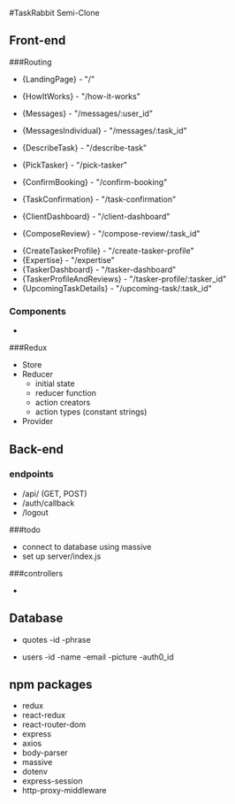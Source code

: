 <!-- CSS Styling/Colors: -->
<!-- Green: #51af33 -->
<!-- lightgrey: #e8ebef -->

#TaskRabbit Semi-Clone

## Front-end

###Routing

- {LandingPage} - "/"
- {HowItWorks} - "/how-it-works"
- {Messages} - "/messages/:user_id"
- {MessagesIndividual} - "/messages/:task_id"

  <!-- Client Side Routing -->

- {DescribeTask} - "/describe-task"
- {PickTasker} - "/pick-tasker"
- {ConfirmBooking} - "/confirm-booking"
- {TaskConfirmation} - "/task-confirmation"
- {ClientDashboard} - "/client-dashboard"
- {ComposeReview} - "/compose-review/:task_id"

<!-- Tasker Side Routing -->

- {CreateTaskerProfile} - "/create-tasker-profile"
- {Expertise} - "/expertise"
- {TaskerDashboard} - "/tasker-dashboard"
- {TaskerProfileAndReviews} - "/tasker-profile/:tasker_id"
- {UpcomingTaskDetails} - "/upcoming-task/:task_id"

### Components

-

###Redux

- Store
- Reducer
  - initial state
  - reducer function
  - action creators
  - action types (constant strings)
- Provider

## Back-end

### endpoints

- /api/ (GET, POST)
- /auth/callback
- /logout

###todo

- connect to database using massive
- set up server/index.js

###controllers

-

## Database

- quotes
  -id
  -phrase

- users
  -id
  -name
  -email
  -picture
  -auth0_id

## npm packages

- redux
- react-redux
- react-router-dom
- express
- axios
- body-parser
- massive
- dotenv
- express-session
- http-proxy-middleware
